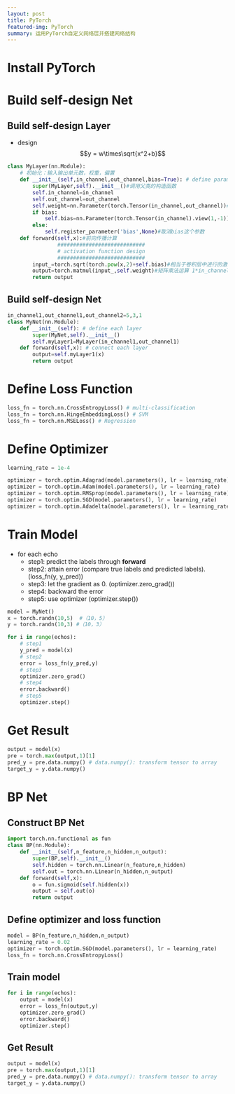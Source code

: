 ```yaml
---
layout: post
title: PyTorch
featured-img: PyTorch
summary: 运用PyTorch自定义网络层并搭建网络结构
---
```


# Install PyTorch

# Build self-design Net

## Build self-design Layer

- design $$y = w\times\sqrt{x^2+b}$$

```python
class MyLayer(nn.Module):
    # 初始化：输入输出单元数，权重，偏置
    def __init__(self,in_channel,out_channel,bias=True): # define parameters
        super(MyLayer,self).__init__()#调用父类的构造函数
        self.in_channel=in_channel
        self.out_channel=out_channel
        self.weight=nn.Parameter(torch.Tensor(in_channel,out_channel))#随机产生一个in_channel*out_channel的矩阵权重。又由于权重是要不断训练的，需要将其绑定为一个可以训练的参数于是需要使用Parameter
        if bias:
            self.bias=nn.Parameter(torch.Tensor(in_channel).view(1,-1))#注意⚠️这边的b是自定义层中自带的b，而不是神经网络中的卷积核的偏置，因此维数需要和输入单元数一样
        else:
            self.register_parameter('bias',None)#取消bias这个参数
    def forward(self,x):#前向传播计算
				############################
				# activation function design
				############################
        input_=torch.sqrt(torch.pow(x,2)+self.bias)#相当于卷积层中进行的激活
        output=torch.matmul(input_,self.weight)#矩阵乘法运算 1*in_channel in_channel*out_channel
        return output
```

## Build self-design Net

```python
in_channel1,out_channel1,out_channel2=5,3,1
class MyNet(nn.Module):
    def __init__(self): # define each layer
        super(MyNet,self).__init__()
        self.myLayer1=MyLayer(in_channel1,out_channel1)
    def forward(self,x): # connect each layer
        output=self.myLayer1(x)
        return output
```

# Define Loss Function

```python
loss_fn = torch.nn.CrossEntropyLoss() # multi-classification
loss_fn = torch.nn.HingeEmbeddingLoss() # SVM
loss_fn = torch.nn.MSELoss() # Regression
```

# Define Optimizer

 

```python
learning_rate = 1e-4

optimizer = torch.optim.Adagrad(model.parameters(), lr = learning_rate)
optimizer = torch.optim.Adam(model.parameters(), lr = learning_rate)
optimizer = torch.optim.RMSprop(model.parameters(), lr = learning_rate)
optimizer = torch.optim.SGD(model.parameters(), lr = learning_rate)
optimizer = torch.optim.Adadelta(model.parameters(), lr = learning_rate)
```

# Train Model

- for each echo
    - step1: predict the labels through **forward**
    - step2: attain error (compare true labels and predicted labels). (loss_fn(y, y_pred))
    - step3: let the gradient as 0. (optimizer.zero_grad())
    - step4: backward the error
    - step5: use optimizer (optimizer.step())

```python
model = MyNet()
x = torch.randn(10,5)  #（10，5）
y = torch.randn(10,3) #（10，3）

for i in range(echos):
    # step1
    y_pred = model(x)
    # step2
    error = loss_fn(y_pred,y)
    # step3
    optimizer.zero_grad()
    # step4
    error.backward()
    # step5
    optimizer.step()
```

# Get Result

```python
output = model(x)
pre = torch.max(output,1)[1]
pred_y = pre.data.numpy() # data.numpy(): transform tensor to array
target_y = y.data.numpy()
```

# BP Net

## Construct BP Net

```python
import torch.nn.functional as fun
class BP(nn.Module):
    def __init__(self,n_feature,n_hidden,n_output):
        super(BP,self).__init__()
        self.hidden = torch.nn.Linear(n_feature,n_hidden)
        self.out = torch.nn.Linear(n_hidden,n_output)
    def forward(self,x):
        o = fun.sigmoid(self.hidden(x))
        output = self.out(o)
        return output
```

## Define optimizer and loss function

```python
model = BP(n_feature,n_hidden,n_output)
learning_rate = 0.02
optimizer = torch.optim.SGD(model.parameters(), lr = learning_rate)
loss_fn = torch.nn.CrossEntropyLoss()
```

## Train model

```python
for i in range(echos):
    output = model(x)
    error = loss_fn(output,y)
    optimizer.zero_grad()
    error.backward()
    optimizer.step()
```

## Get Result

```python
output = model(x)
pre = torch.max(output,1)[1]
pred_y = pre.data.numpy() # data.numpy(): transform tensor to array
target_y = y.data.numpy()
```